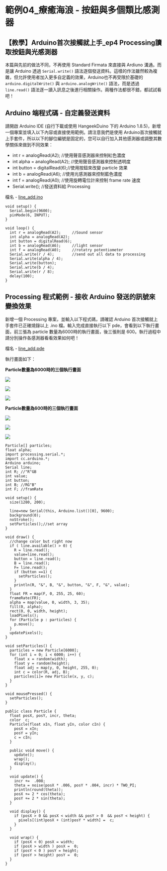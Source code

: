 # 範例04\_療癒海浪 - 按鈕與多個類比感測器

## 【教學】Arduino首次接觸就上手\_ep4 Processing讀取按鈕與光感測器

本篇與先前的做法不同，不再使用 Standard Firmata 來直接與 Ardiuno 溝通。而是讓 Arduino 透過 `Serial.write()` 語法逐個發送資料。這樣的作法雖然較為複雜，但允許使用者加入更多自定義的效果，Arduino也不再受限於基礎的 `arduino.digitalWrite()` 與 `arduino.analogWrite()` 語法，而是透過 `line.read()` 語法逐一讀入訊息之後進行相關操作。兩種作法都很不錯，都試試看吧！

## Arduino 端程式碼 - 自定義發送資料

請開啟 Arduino IDE \(自行下載或使用 HangeekDuino 下的 Arduino 1.8.5\)，新增一個專案並填入以下內容或直接使用範例。請注意我們是使用 Arduino首次接觸就上手套件，所以以下的腳位編號是固定的，您可以自行加入其他感測器或調整其數學關係來做到不同效果：

* int r = analogRead\(A2\);     //使用聲音感測器來控制紅色濃度
* int alpha = analogRead\(A2\); //使用聲音感測器來控制透明度
* int button = digitalRead\(6\);//使用按鈕來改變 particle 效果 
* int b = analogRead\(A6\);     //使用光感測器來控制藍色濃度
* int f = analogRead\(A0\);     //使用旋轉電位計來控制 frame rate 速度
* Serial.write\(\);             //發送資料給 Processing

檔名 - [line\_add.ino](https://github.com/cavedunissin/boson/tree/master/processing_arduino/example/wave)

```text
void setup() {
  Serial.begin(9600);
  pinMode(6, INPUT);
}

void loop() {
  int r = analogRead(A2);     //Sound sensor
  int alpha = analogRead(A2); 
  int button = digitalRead(6);
  int b = analogRead(A6);     //light sensor
  int f = analogRead(A0);     //rotatry potentiometer
  Serial.write(r / 4);        //send out all data to processing
  Serial.write(alpha / 4);
  Serial.write(button);
  Serial.write(b / 4);
  Serial.write(r / 8);
  delay(100);
}
```

## Processing 程式範例 - 接收 Arduino 發送的訊號來變換效果

新增一個 Processing 專案，並輸入以下程式碼，請確認 Arduino 首次接觸就上手套件已正確燒錄以上 .ino 檔。輸入完成直接執行以下 pde，會看到以下執行畫面，前三張為 particle 數量為6000時的執行畫面，後三張則是 600。執行過程中請分別操作各感測器看看效果如何吧！

檔名 - [line\_add.pde](https://github.com/cavedunissin/boson/tree/master/processing_arduino/example/wave)

執行畫面如下：

**Particle數量為6000時的三個執行畫面**  


![](../../.gitbook/assets/processing_arduino_ex04_01.png)

![](../../.gitbook/assets/processing_arduino_ex04_02.png)

![](../../.gitbook/assets/processing_arduino_ex04_03.png)

**Particle數量為600時的三個執行畫面**  


![](../../.gitbook/assets/processing_arduino_ex04_04.png)

![](../../.gitbook/assets/processing_arduino_ex04_05.png)

![](../../.gitbook/assets/processing_arduino_ex04_06.png)

```text
Particle[] particles;
float alpha;
import processing.serial.*;
import cc.arduino.*;
Arduino arduino;
Serial line;  
int R; //"R"GB
int value;
int button;
int B; //RG"B"
int F; //framRate

void setup() {
  size(1280, 200);

  line=new Serial(this, Arduino.list()[0], 9600);
  background(0);
  noStroke();
  setParticles();//set array
}

void draw() {
  //change color but right now
  if ( line.available() > 0) {
    R = line.read();
    value=line.read();
    button = line.read();
    B = line.read();
    F= line.read();
    if (button ==1) {
      setParticles();
    }
    println(R, "&", B, "&", button, "&", F, "&", value);
  }
  float FR = map(F, 0, 255, 25, 60);
  frameRate(FR);
  alpha = map(value, 0, width, 3, 35);
  fill(0, alpha);
  rect(0, 0, width, height);
  loadPixels();
  for (Particle p : particles) {
    p.move();
  }
  updatePixels();
}

void setParticles() {
  particles = new Particle[6000];
  for (int i = 0; i < 6000; i++) {  
    float x = random(width);
    float y = random(height);
    float adj = map(y, 0, height, 255, 0);
    int c = color(R, adj, B);
    particles[i]= new Particle(x, y, c);
  }
}

void mousePressed() {
  setParticles();
}

public class Particle {
  float posX, posY, incr, theta;
  color  c;
  Particle(float xIn, float yIn, color cIn) {
    posX = xIn;
    posY = yIn;
    c = cIn;
  }

  public void move() {
    update();
    wrap();
    display();
  }

  void update() {
    incr +=  .008;
    theta = noise(posX * .006, posY * .004, incr) * TWO_PI;
    println(round(theta));
    posX += 2 * cos(theta);
    posY += 2 * sin(theta);
  }

  void display() {
    if (posX > 0 && posX < width && posY > 0  && posY < height) {
      pixels[(int)posX + (int)posY * width] =  c;
    }
  }

  void wrap() {
    if (posX < 0) posX = width;
    if (posX > width ) posX =  0;
    if (posY < 0 ) posY = height;
    if (posY > height) posY =  0;
  }
}
```

